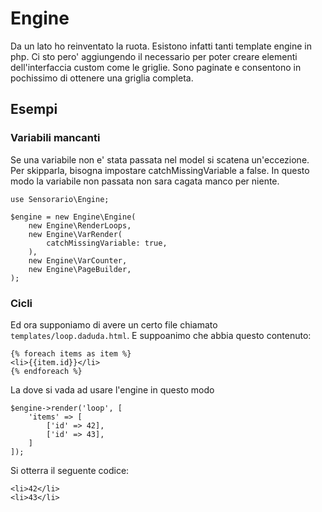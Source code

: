# Engine

Da un lato ho reinventato la ruota. Esistono infatti tanti template engine in php. Ci sto pero' aggiungendo il necessario per poter creare elementi dell'interfaccia custom come le griglie. Sono paginate e consentono in pochissimo di ottenere una griglia completa.

## Esempi

### Variabili mancanti

Se una variabile non e' stata passata nel model si scatena un'eccezione. Per skipparla, bisogna impostare catchMissingVariable a false. In questo modo la variabile non passata non sara cagata manco per niente.

```
use Sensorario\Engine;

$engine = new Engine\Engine(
    new Engine\RenderLoops,
    new Engine\VarRender(
        catchMissingVariable: true,
    ),
    new Engine\VarCounter,
    new Engine\PageBuilder,
);
```

### Cicli

Ed ora supponiamo di avere un certo file chiamato `templates/loop.daduda.html`. E suppoanimo che abbia questo contenuto:

```
{% foreach items as item %}
<li>{{item.id}}</li>
{% endforeach %}
```

La dove si vada ad usare l'engine in questo modo

```
$engine->render('loop', [
    'items' => [
        ['id' => 42],
        ['id' => 43],
    ]
]);
```

Si otterra il seguente codice:

```
<li>42</li>
<li>43</li>
```
